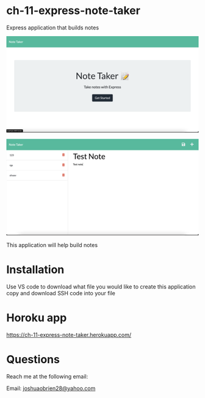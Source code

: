 # ch-11-express-note-taker
Express application that builds notes

![example of generated pages](./public/assets/images/notetakerhome.png)

![example of generated pages](./public/assets/images/notetake2.png)


This application will help build notes



# Installation
Use VS code to download what file you would like to create this application
copy and download SSH code into your file

# Horoku app

https://ch-11-express-note-taker.herokuapp.com/

# Questions

Reach me at the following email:

Email: joshuaobrien28@yahoo.com